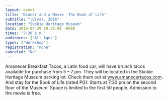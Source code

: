 ```yaml
---
layout: event
title: "Dinner and a Movie  The Book of Life"
subtitle: "¡Viva!, 2016"
location: "Skokie Heritage Museum"
date: 2016-04-29 19:30:00 -0600
times: "7:30 p.m."
audiences: ['All Ages']
types: ['Workshop']
registration: "none"
canceled: "No"
---
```

Amanecer Breakfast Tacos, a Latin food car, will have brunch tacos available for purchase from 5 – 7 pm. They will be located in the Skokie Heritage Museum parking lot. Check them out at www.amanecertacos.com. And stay for the Book of Life (rated PG): Starts at 7:30 pm on the second floor of the Museum. Space is limited to the first 50 people. Admission to the movie is free.
